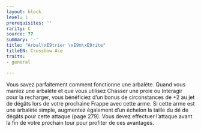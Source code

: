 ```yaml
---
layout: block
level: 1
prerequisites: ''
rarity: C
source: ??
summary: '-'
title: "Arbal\xE9trier \xE9m\xE9rite"
titleEN: Crossbow Ace
traits:
- general

---
```


<p>Vous savez parfaitement comment fonctionne une arbalète. Quand vous maniez une arbalète et que vous utilisez Chasser une proie ou Interagir pour la recharger, vous bénéficiez d’un bonus de circonstances de +2 au jet de dégâts lors de votre prochaine Frappe avec cette arme. Si cette arme est une arbalète simple, augmentez également d’un échelon la taille du dé de dégâts pour cette attaque (page 279). Vous devez effectuer l’attaque avant la fin de votre prochain tour pour profiter de ces avantages.</p>